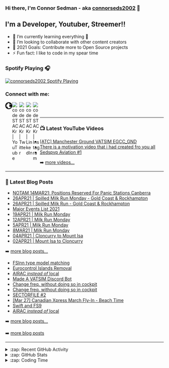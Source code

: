### Hi there, I'm Connor Sedman - aka [connorseds2002][website] 👋

## I'm a Developer, Youtuber, Streemer!!

- 🌱 I’m currently learning everything 🤣
- 👯 I’m looking to collaborate with other content creators
- 🥅 2021 Goals: Contribute more to Open Source projects
- ⚡ Fun fact: I like to code in my spear time

### Spotify Playing 🎧

[<img src="https://novatorem.connorseds2002.vercel.app/api/spotify" alt="connorseds2002 Spotify Playing" width="350" />](https://open.spotify.com/user/connor-808)

### Connect with me:

[<img align="left" alt="codeSTACKr.com" width="22px" src="https://raw.githubusercontent.com/iconic/open-iconic/master/svg/globe.svg" />][website]
[<img align="left" alt="codeSTACKr | YouTube" width="22px" src="https://cdn.jsdelivr.net/npm/simple-icons@v3/icons/youtube.svg" />][youtube]
[<img align="left" alt="codeSTACKr | Twitter" width="22px" src="https://cdn.jsdelivr.net/npm/simple-icons@v3/icons/twitter.svg" />][twitter]
[<img align="left" alt="codeSTACKr | LinkedIn" width="22px" src="https://cdn.jsdelivr.net/npm/simple-icons@v3/icons/linkedin.svg" />][linkedin]
[<img align="left" alt="codeSTACKr | Instagram" width="22px" src="https://cdn.jsdelivr.net/npm/simple-icons@v3/icons/instagram.svg" />][instagram]

<br />
<br />

---

### 📺 Latest YouTube Videos

<!-- YOUTUBE:START -->
- [[ATC] Manchester Ground VATSIM EGCC_GND](https://www.youtube.com/watch?v=2gOB_NWOp2o)
- [There is a motivation video that i had created fro you all](https://www.youtube.com/watch?v=cKzpUc_jYaw)
- [Sedspvp Aviation #1](https://www.youtube.com/watch?v=6Z4TeOA4d0A)
<!-- YOUTUBE:END -->

➡️ [more videos...](https://youtube.com/channel/UC6fFV-8lCLLoKYCUAstFbQQ)

---

### 📕 Latest Blog Posts

<!-- BLOG-POST-LIST:START -->
- [NOTAM 14MAR21: Positions Reserved For Panic Stations Canberra](https://vatpac.org/forums/topic/18646-notam-14mar21-positions-reserved-for-panic-stations-canberra/?do=findComment&comment=131153)
- [26APR21 | Spilled Milk Run Monday - Gold Coast & Rockhampton](https://vatpac.org/forums/topic/18645-26apr21-spilled-milk-run-monday-gold-coast-rockhampton/?do=findComment&comment=131149)
- [26APR21 | Spilled Milk Run - Gold Coast & Rockhampton](https://vatpac.org/calendar/event/1686-26apr21-spilled-milk-run-gold-coast-rockhampton/)
- [Major Events List 2021](https://vatpac.org/forums/topic/18457-major-events-list-2021/?do=findComment&comment=131131)
- [19APR21 | Milk Run Monday](https://vatpac.org/calendar/event/1685-19apr21-milk-run-monday/)
- [12APR21 | Milk Run Monday](https://vatpac.org/calendar/event/1684-12apr21-milk-run-monday/)
- [5APR21 | Milk Run Monday](https://vatpac.org/calendar/event/1683-5apr21-milk-run-monday/)
- [8MAR21 | Milk Run Monday](https://vatpac.org/calendar/event/1642-8mar21-milk-run-monday/?do=findComment&comment=242&tab=comments)
- [04APR21 | Cloncurry to Mount Isa](https://vatpac.org/calendar/event/1681-04apr21-cloncurry-to-mount-isa/)
- [02APR21 | Mount Isa to Cloncurry](https://vatpac.org/calendar/event/1680-02apr21-mount-isa-to-cloncurry/)
<!-- BLOG-POST-LIST:END -->

➡️ [more blog posts...](https://Forums.vatpac.org)
<!-- VATSIM.NET:START -->
- [FSInn type model matching](https://forums.vatsim.net/topic/30912-fsinn-type-model-matching/?do=findComment&comment=176454)
- [Eurocontrol Islands Removal](https://forums.vatsim.net/topic/30909-eurocontrol-islands-removal/?do=findComment&comment=176453)
- [AIRAC *instead of* local](https://forums.vatsim.net/topic/30873-airac-instead-of-local/?do=findComment&comment=176452)
- [Made A VATSIM Discord Bot](https://forums.vatsim.net/topic/28412-made-a-vatsim-discord-bot/?do=findComment&comment=176451)
- [Change freq. without doing so in cockpit](https://forums.vatsim.net/topic/30923-change-freq-without-doing-so-in-cockpit/?do=findComment&comment=176450)
- [Change freq. without doing so in cockpit](https://forums.vatsim.net/topic/30923-change-freq-without-doing-so-in-cockpit/?do=findComment&comment=176449)
- [SECTORFILE #2](https://forums.vatsim.net/topic/30921-sectorfile-2/?do=findComment&comment=176448)
- [[Mar 27] Canadian Xpress March Fly-In - Beach Time](https://forums.vatsim.net/topic/30922-mar-27-canadian-xpress-march-fly-in-beach-time/?do=findComment&comment=176447)
- [Swift and FS9](https://forums.vatsim.net/topic/30802-swift-and-fs9/?do=findComment&comment=176446)
- [AIRAC *instead of* local](https://forums.vatsim.net/topic/30873-airac-instead-of-local/?do=findComment&comment=176445)
<!-- VATSIM.NET:END -->
➡️ [more blog posts...](https://forums.vatsim.net/)

<!-- IVAO.AERO:START -->
<!-- IVAO.AERO:END -->
➡️ [more blog posts](https://forum.ivao.areo/)

---

<details>
  <summary>:zap: Recent GitHub Activity</summary>
  
<!--START_SECTION:activity-->
1. ❗️ Closed issue [#42](https://github.com/jamesgeorge007/github-activity-readme/issues/42) in [jamesgeorge007/github-activity-readme](https://github.com/jamesgeorge007/github-activity-readme)
2. 🗣 Commented on [#12](https://github.com/Connorseds2002/VATUK-vatsys-dataset/issues/12) in [Connorseds2002/VATUK-vatsys-dataset](https://github.com/Connorseds2002/VATUK-vatsys-dataset)
3. 🎉 Merged PR [#1](https://github.com/Connorseds2002/UK-Sector-File/pull/1) in [Connorseds2002/UK-Sector-File](https://github.com/Connorseds2002/UK-Sector-File)
4. 💪 Opened PR [#1](https://github.com/Connorseds2002/UK-Sector-File/pull/1) in [Connorseds2002/UK-Sector-File](https://github.com/Connorseds2002/UK-Sector-File)
5. 💪 Opened PR [#12](https://github.com/Connorseds2002/VATUK-vatsys-dataset/pull/12) in [Connorseds2002/VATUK-vatsys-dataset](https://github.com/Connorseds2002/VATUK-vatsys-dataset)
6. 💪 Opened PR [#11](https://github.com/Connorseds2002/VATUK-vatsys-dataset/pull/11) in [Connorseds2002/VATUK-vatsys-dataset](https://github.com/Connorseds2002/VATUK-vatsys-dataset)
7. 🗣 Commented on [#9](https://github.com/Connorseds2002/VATUK-vatsys-dataset/issues/9) in [Connorseds2002/VATUK-vatsys-dataset](https://github.com/Connorseds2002/VATUK-vatsys-dataset)
8. ❗️ Opened issue [#10](https://github.com/Connorseds2002/VATUK-vatsys-dataset/issues/10) in [Connorseds2002/VATUK-vatsys-dataset](https://github.com/Connorseds2002/VATUK-vatsys-dataset)
9. 💪 Opened PR [#8](https://github.com/Connorseds2002/VATUK-vatsys-dataset/pull/8) in [Connorseds2002/VATUK-vatsys-dataset](https://github.com/Connorseds2002/VATUK-vatsys-dataset)
10. 🎉 Merged PR [#6](https://github.com/Connorseds2002/VATUK-vatsys-dataset/pull/6) in [Connorseds2002/VATUK-vatsys-dataset](https://github.com/Connorseds2002/VATUK-vatsys-dataset)
<!--END_SECTION:activity-->

</details>

<details>
  <summary>:zap: GitHub Stats</summary>

  <img align="left" alt="connorseds2002's GitHub Stats" src="http://github-readme-stats.connorseds2002.vercel.app/api?username=connorseds2002&show_icons=true&hide_border=true" />
<img align="left" alt="connorseds2002's GitHub Top Langs" src="http://github-readme-stats.connorseds2002.vercel.app/api/top-langs/?username=connorseds2002&layout=compact2&show_icons=true&hide_border=true" />

</details>

<details>
  <summary>:zap: Coding Time</summary>
  <a href="https://wakatime.com"><img src="https://wakatime.com/share/@connorseds2002/fbe24d6b-ddb8-468c-bf02-701ed789a553.png" /></a>

</details>

[website]: https://vatpac.org
[twitter]: https://twitter.com/connorsedman11
[youtube]: https://youtube.com/channel/UC6fFV-8lCLLoKYCUAstFbQQ
[instagram]: https://instagram.com/
[linkedin]: https://linkedin.com/in/
